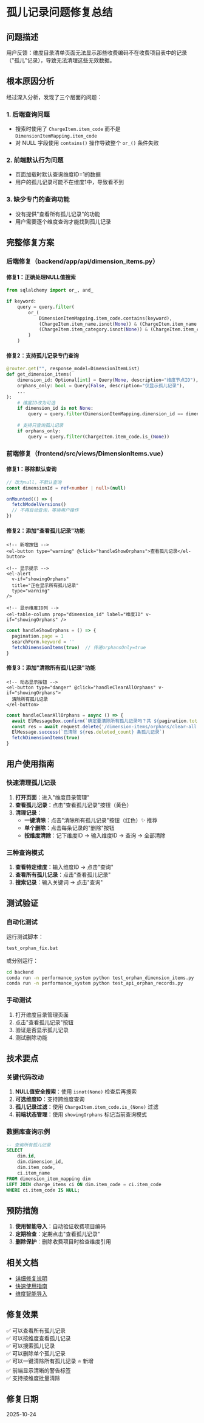# 孤儿记录问题修复总结

## 问题描述

用户反馈：维度目录清单页面无法显示那些收费编码不在收费项目表中的记录（"孤儿"记录），导致无法清理这些无效数据。

## 根本原因分析

经过深入分析，发现了三个层面的问题：

### 1. 后端查询问题
- 搜索时使用了 `ChargeItem.item_code` 而不是 `DimensionItemMapping.item_code`
- 对 NULL 字段使用 `contains()` 操作导致整个 `or_()` 条件失败

### 2. 前端默认行为问题
- 页面加载时默认查询维度ID=1的数据
- 用户的孤儿记录可能不在维度1中，导致看不到

### 3. 缺少专门的查询功能
- 没有提供"查看所有孤儿记录"的功能
- 用户需要逐个维度查询才能找到孤儿记录

## 完整修复方案

### 后端修复（backend/app/api/dimension_items.py）

#### 修复1：正确处理NULL值搜索
```python
from sqlalchemy import or_, and_

if keyword:
    query = query.filter(
        or_(
            DimensionItemMapping.item_code.contains(keyword),
            (ChargeItem.item_name.isnot(None)) & (ChargeItem.item_name.contains(keyword)),
            (ChargeItem.item_category.isnot(None)) & (ChargeItem.item_category.contains(keyword)),
        )
    )
```

#### 修复2：支持孤儿记录专门查询
```python
@router.get("", response_model=DimensionItemList)
def get_dimension_items(
    dimension_id: Optional[int] = Query(None, description="维度节点ID"),
    orphans_only: bool = Query(False, description="仅显示孤儿记录"),
    ...
):
    # 维度ID改为可选
    if dimension_id is not None:
        query = query.filter(DimensionItemMapping.dimension_id == dimension_id)
    
    # 支持只查询孤儿记录
    if orphans_only:
        query = query.filter(ChargeItem.item_code.is_(None))
```

### 前端修复（frontend/src/views/DimensionItems.vue）

#### 修复1：移除默认查询
```typescript
// 改为null，不默认查询
const dimensionId = ref<number | null>(null)

onMounted(() => {
  fetchModelVersions()
  // 不再自动查询，等待用户操作
})
```

#### 修复2：添加"查看孤儿记录"功能
```vue
<!-- 新增按钮 -->
<el-button type="warning" @click="handleShowOrphans">查看孤儿记录</el-button>

<!-- 显示提示 -->
<el-alert
  v-if="showingOrphans"
  title="正在显示所有孤儿记录"
  type="warning"
/>

<!-- 显示维度ID列 -->
<el-table-column prop="dimension_id" label="维度ID" v-if="showingOrphans" />
```

```typescript
const handleShowOrphans = () => {
  pagination.page = 1
  searchForm.keyword = ''
  fetchDimensionItems(true)  // 传递orphansOnly=true
}
```

#### 修复3：添加"清除所有孤儿记录"功能
```vue
<!-- 动态显示按钮 -->
<el-button type="danger" @click="handleClearAllOrphans" v-if="showingOrphans">
  清除所有孤儿记录
</el-button>
```

```typescript
const handleClearAllOrphans = async () => {
  await ElMessageBox.confirm(`确定要清除所有孤儿记录吗？共 ${pagination.total} 条记录。`)
  const res = await request.delete('/dimension-items/orphans/clear-all')
  ElMessage.success(`已清除 ${res.deleted_count} 条孤儿记录`)
  fetchDimensionItems(true)
}
```

## 用户使用指南

### 快速清理孤儿记录

1. **打开页面**：进入"维度目录管理"
2. **查看孤儿记录**：点击"查看孤儿记录"按钮（黄色）
3. **清理记录**：
   - **一键清除**：点击"清除所有孤儿记录"按钮（红色）✨ 推荐
   - **单个删除**：点击每条记录的"删除"按钮
   - **按维度清除**：记下维度ID → 输入维度ID → 查询 → 全部清除

### 三种查询模式

1. **查看特定维度**：输入维度ID → 点击"查询"
2. **查看所有孤儿记录**：点击"查看孤儿记录"
3. **搜索记录**：输入关键词 → 点击"查询"

## 测试验证

### 自动化测试

运行测试脚本：
```bash
test_orphan_fix.bat
```

或分别运行：
```bash
cd backend
conda run -n performance_system python test_orphan_dimension_items.py
conda run -n performance_system python test_api_orphan_records.py
```

### 手动测试

1. 打开维度目录管理页面
2. 点击"查看孤儿记录"按钮
3. 验证是否显示孤儿记录
4. 测试删除功能

## 技术要点

### 关键代码改动

1. **NULL值安全搜索**：使用 `isnot(None)` 检查后再搜索
2. **可选维度ID**：支持跨维度查询
3. **孤儿记录过滤**：使用 `ChargeItem.item_code.is_(None)` 过滤
4. **前端状态管理**：使用 `showingOrphans` 标记当前查询模式

### 数据库查询示例

```sql
-- 查询所有孤儿记录
SELECT 
    dim.id,
    dim.dimension_id,
    dim.item_code,
    ci.item_name
FROM dimension_item_mapping dim
LEFT JOIN charge_items ci ON dim.item_code = ci.item_code
WHERE ci.item_code IS NULL;
```

## 预防措施

1. **使用智能导入**：自动验证收费项目编码
2. **定期检查**：定期点击"查看孤儿记录"
3. **删除保护**：删除收费项目时检查维度引用

## 相关文档

- [详细修复说明](DIMENSION_ORPHAN_RECORDS_FIX.md)
- [快速使用指南](ORPHAN_RECORDS_QUICK_GUIDE.md)
- [维度智能导入](DIMENSION_SMART_IMPORT_COMPLETED.md)

## 修复效果

✅ 可以查看所有孤儿记录  
✅ 可以按维度查看孤儿记录  
✅ 可以搜索孤儿记录  
✅ 可以删除单个孤儿记录  
✅ 可以一键清除所有孤儿记录 ⭐ 新增  
✅ 前端显示清晰的警告标签  
✅ 支持按维度批量清除  

## 修复日期

2025-10-24

